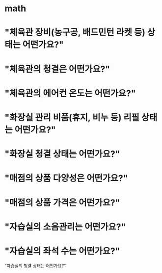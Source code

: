 # math
# "체육관 장비(농구공, 배드민턴 라켓 등) 상태는 어떤가요?"
# "체육관의 청결은 어떤가요?"
# "체육관의 에어컨 온도는 어떤가요?"
# "화장실 관리 비품(휴지, 비누 등) 리필 상태는 어떤가요?"
# "화장실 청결 상태는 어떤가요?"
# "매점의 상품 다양성은 어떤가요?"
# "매점의 상품 가격은 어떤가요?"
# "자습실의 소음관리는 어떤가요?"
# "자습실의 좌석 수는 어떤가요?"
"자습실의 청결 상태는 어떤가요?"
